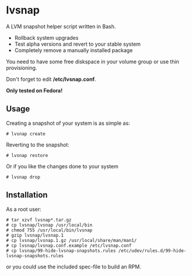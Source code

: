 # lvsnap
A LVM snapshot helper script written in Bash.

* Rollback system upgrades
* Test alpha versions and revert to your stable system
* Completely remove a manually installed package

You need to have some free diskspace in your volume group or use thin provisioning.

Don't forget to edit **/etc/lvsnap.conf**.


**Only tested on Fedora!**

## Usage
Creating a snapshot of your system is as simple as:

    # lvsnap create

Reverting to the snapshot:

    # lvsnap restore

Or if you like the changes done to your system

    # lvsnap drop

## Installation
As a root user:

    # tar xzvf lvsnap*.tar.gz
    # cp lvsnap/lvsnap /usr/local/bin
    # chmod 755 /usr/local/bin/lvsnap
    # gzip lvsnap/lvsnap.1
    # cp lvsnap/lvsnap.1.gz /usr/local/share/man/man1/
    # cp lvsnap/lvsnap.conf.example /etc/lvsnap.conf
    # cp lvsnap/99-hide-lvsnap-snapshots.rules /etc/udev/rules.d/99-hide-lvsnap-snapshots.rules
    
or you could use the included spec-file to build an RPM.

